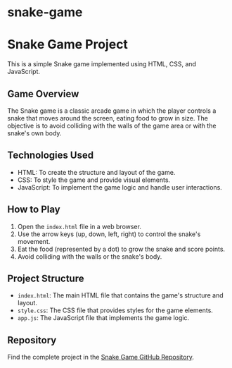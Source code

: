 # snake-game

# Snake Game Project

This is a simple Snake game implemented using HTML, CSS, and JavaScript.

## Game Overview

The Snake game is a classic arcade game in which the player controls a snake that moves around the screen, eating food to grow in size. The objective is to avoid colliding with the walls of the game area or with the snake's own body.

## Technologies Used

- HTML: To create the structure and layout of the game.
- CSS: To style the game and provide visual elements.
- JavaScript: To implement the game logic and handle user interactions.

## How to Play

1. Open the `index.html` file in a web browser.
2. Use the arrow keys (up, down, left, right) to control the snake's movement.
3. Eat the food (represented by a dot) to grow the snake and score points.
4. Avoid colliding with the walls or the snake's body.

## Project Structure

- `index.html`: The main HTML file that contains the game's structure and layout.
- `style.css`: The CSS file that provides styles for the game elements.
- `app.js`: The JavaScript file that implements the game logic.

## Repository

Find the complete project in the [Snake Game GitHub Repository](https://github.com/animeshMondal-crypto/snake-game).
